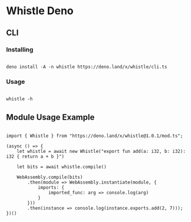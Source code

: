 # Whistle Deno

## CLI

### Installing

```

deno install -A -n whistle https://deno.land/x/whistle/cli.ts

```

### Usage 

```

whistle -h

```

## Module Usage Example

```

import { Whistle } from "https://deno.land/x/whistle@1.0.1/mod.ts";

(async () => {
    let whistle = await new Whistle("export fun add(a: i32, b: i32): i32 { return a + b }")

    let bits = await whistle.compile()

    WebAssembly.compile(bits)
        .then(module => WebAssembly.instantiate(module, {
            imports: {
                imported_func: arg => console.log(arg)
            }
        }))
        .then(instance => console.log(instance.exports.add(2, 7)));
})()

```
